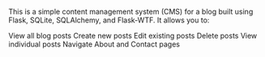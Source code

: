 This is a simple content management system (CMS) for a blog built using Flask, SQLite, SQLAlchemy, and Flask-WTF. It allows you to:

View all blog posts
Create new posts
Edit existing posts
Delete posts
View individual posts
Navigate About and Contact pages
